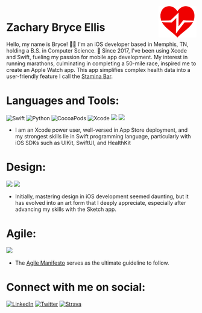 <img align="right" src="https://github.com/hesbryce/hesbryce/blob/main/stamina_bar_white_nobg2.png" width="20%" />

# Zachary Bryce Ellis

Hello, my name is Bryce! 👋🏿 I'm an iOS developer based in Memphis, TN, holding a B.S. in Computer Science. 📍 Since 2017, I've been using Xcode and Swift, fueling my passion for mobile app development. My interest in running marathons, culminating in completing a 50-mile race, inspired me to create an Apple Watch app. This app simplifies complex health data into a user-friendly feature I call the [Stamina Bar].





# Languages and Tools:
![Swift](https://img.shields.io/badge/Swift-FA7343?style=for-the-badge&logo=swift&logoColor=white) ![Python](https://img.shields.io/badge/Python-FFD43B?style=for-the-badge&logo=python&logoColor=blue) ![CocoaPods](https://img.shields.io/badge/cocoapods-FA2A02?style=for-the-badge&logo=cocoapods&logoColor=white) ![Xcode](https://img.shields.io/badge/Xcode-007ACC?style=for-the-badge&logo=Xcode&logoColor=white) <img src="https://img.shields.io/badge/App_Store-0D96F6?style=for-the-badge&logo=app-store&logoColor=white" /> <img src="https://img.shields.io/badge/firebase-ffca28?style=for-the-badge&logo=firebase&logoColor=black" />

- I am an Xcode power user, well-versed in App Store deployment, and my strongest skills lie in Swift programming language, particularly with iOS SDKs such as UIKit, SwiftUI, and HealthKit

# Design:
<img src="https://img.shields.io/badge/Sketch-FFB387?style=for-the-badge&logo=sketch&logoColor=black" /> <img src="https://img.shields.io/badge/Canva-%2300C4CC.svg?&style=for-the-badge&logo=Canva&logoColor=white" />

- Initially, mastering design in iOS development seemed daunting, but it has evolved into an art form that I deeply appreciate, especially after advancing my skills with the Sketch app.  
# Agile:
<img src="https://img.shields.io/badge/Azure_DevOps-0078D7?style=for-the-badge&logo=azure-devops&logoColor=white" />
 
- The [Agile Manifesto](https://www.agilealliance.org/agile101/12-principles-behind-the-agile-manifesto/) serves as the ultimate guideline to follow.



# Connect with me on social:
[![LinkedIn](https://img.shields.io/badge/LinkedIn-0077B5?style=for-the-badge&logo=linkedin&logoColor=white)](https://www.linkedin.com/in/zbe/)
[![Twitter](https://img.shields.io/badge/Twitter-1DA1F2?style=for-the-badge&logo=twitter&logoColor=white)](https://twitter.com/bryce_ellis99)
[![Strava](https://img.shields.io/badge/Strava-FC4C02?style=for-the-badge&logo=strava&logoColor=white)](https://www.strava.com/athletes/43311602)

[Stamina Bar]: https://staminabar.app/
[Inner-Vue]: https://inner-vue.com

